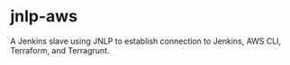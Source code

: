 # jnlp-aws
A Jenkins slave using JNLP to establish connection to Jenkins, AWS CLI, Terraform, and Terragrunt.